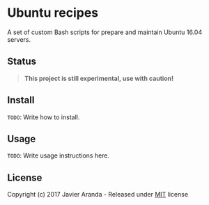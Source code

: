 # Ubuntu recipes

A set of custom Bash scripts for prepare and maintain Ubuntu 16.04 servers.


## Status

> **This project is still experimental, use with caution!**


## Install

`TODO`: Write how to install.


## Usage

`TODO`: Write usage instructions here.


## License

Copyright (c) 2017 Javier Aranda - Released under [MIT](LICENSE) license
